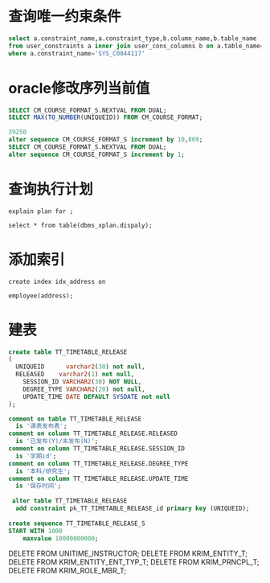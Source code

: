 # 查询唯一约束条件

```sql
select a.constraint_name,a.constraint_type,b.column_name,b.table_name
from user_constraints a inner join user_cons_columns b on a.table_name=b.table_name
where a.constraint_name='SYS_C0044117'
```

# oracle修改序列当前值

```sql
SELECT CM_COURSE_FORMAT_S.NEXTVAL FROM DUAL;
SELECT MAX(TO_NUMBER(UNIQUEID)) FROM CM_COURSE_FORMAT;

39250
alter sequence CM_COURSE_FORMAT_S increment by 10,869;
SELECT CM_COURSE_FORMAT_S.NEXTVAL FROM DUAL;
alter sequence CM_COURSE_FORMAT_S increment by 1;

```

# 查询执行计划

```
explain plan for ;

select * from table(dbms_xplan.dispaly);
```

# 添加索引

```
create index idx_address on

employee(address);
```

# 建表

```sql
create table TT_TIMETABLE_RELEASE
(
  UNIQUEID      varchar2(30) not null, 
  RELEASED    varchar2(1) not null,
	SESSION_ID VARCHAR2(30) NOT NULL,
	DEGREE_TYPE VARCHAR2(20) not null,
	UPDATE_TIME DATE DEFAULT SYSDATE not null
);

comment on table TT_TIMETABLE_RELEASE 
  is '课表发布表';
comment on column TT_TIMETABLE_RELEASE.RELEASED
  is '已发布(Y)/未发布(N)';
comment on column TT_TIMETABLE_RELEASE.SESSION_ID
  is '学期id';
comment on column TT_TIMETABLE_RELEASE.DEGREE_TYPE
  is '本科/研究生';
comment on column TT_TIMETABLE_RELEASE.UPDATE_TIME
  is '保存时间';
	
 alter table TT_TIMETABLE_RELEASE
  add constraint pk_TT_TIMETABLE_RELEASE_id primary key (UNIQUEID);
	
create sequence TT_TIMETABLE_RELEASE_S
START WITH 1000
    maxvalue 10000000000;
```

DELETE FROM UNITIME_INSTRUCTOR;
DELETE FROM  KRIM_ENTITY_T;
DELETE FROM  KRIM_ENTITY_ENT_TYP_T;
DELETE FROM KRIM_PRNCPL_T;
DELETE FROM KRIM_ROLE_MBR_T;
